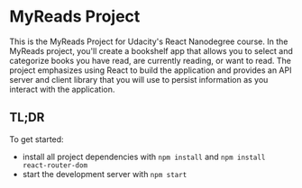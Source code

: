 # MyReads Project

This is the MyReads Project for Udacity's React Nanodegree course. In the MyReads project, you'll create a bookshelf app that allows you to select and categorize books you have read, are currently reading, or want to read. The project emphasizes using React to build the application and provides an API server and client library that you will use to persist information as you interact with the application.

## TL;DR

To get started:

- install all project dependencies with `npm install` and `npm install react-router-dom`
- start the development server with `npm start`
